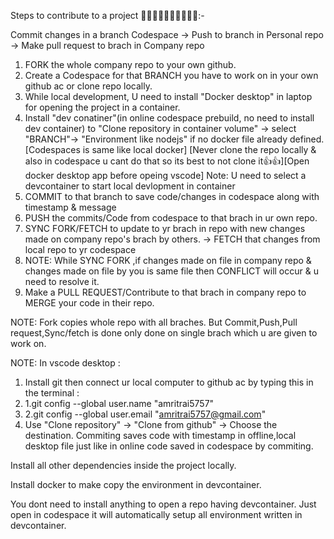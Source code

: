 Steps to contribute to a project 🤷‍♂️🤷‍♂️🤷‍♂️🤷‍♂️🤷‍♂️:-

Commit changes in a branch Codespace -> Push to branch in Personal repo -> Make pull request to brach in Company repo

1. FORK the whole company repo to your own github.
2. Create a Codespace for that BRANCH you have to work on in your own github ac or clone repo locally.
3. While local development, U need to install "Docker desktop" in laptop for opening the project in a container.
4. Install "dev conatiner"(in online codespace prebuild, no need to install dev container) to "Clone repository in container volume" -> select "BRANCH"-> "Environment like nodejs" if no docker file already defined.[Codespaces is same like local docker] [Never clone the repo locally & also in codespace u cant do that so its best to not clone it👍👍][Open docker desktop app before opeing vscode]
Note: U need to select a devcontainer to start local devlopment in container 
6. COMMIT to that branch to save code/changes in codespace along with timestamp & message
7. PUSH the commits/Code from codespace to that brach in ur own repo.
8. SYNC FORK/FETCH to update to yr brach in repo with new changes made on company repo's brach by others. -> FETCH that changes from local repo to yr codespace
9. NOTE: While SYNC FORK ,if changes made on file in company repo & changes made on file by you is same file then CONFLICT will occur & u need to resolve it. 
10. Make a PULL REQUEST/Contribute to that brach in company repo to MERGE your code in their repo.

NOTE: Fork copies whole repo with all braches.
      But Commit,Push,Pull request,Sync/fetch is done only done on single brach which u are given to work on.

NOTE: In vscode desktop : 
1. Install git then connect ur local computer to github ac by typing this in the terminal : 
2. 1.git config --global user.name "amritrai5757" 
3. 2.git config --global user.email "amritrai5757@gmail.com"
4. Use "Clone repository" -> "Clone from github" -> Choose the destination.
Commiting saves code with timestamp in offline,local desktop file just like in online code saved in codespace by commiting. 


Install all other dependencies inside the project locally.

Install docker to  make copy the environment in devcontainer.

You dont need to install anything to open a repo having devcontainer. Just open in codespace it will automatically setup all environment written in devcontainer.
